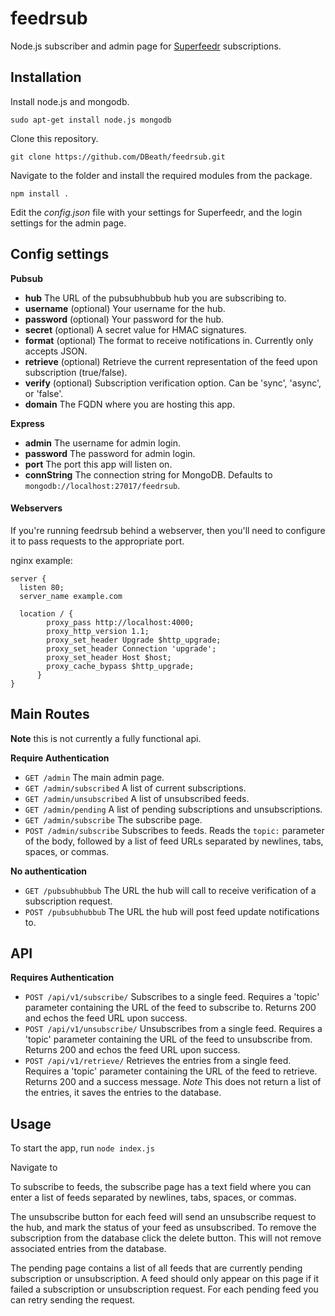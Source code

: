 feedrsub
========

Node.js subscriber and admin page for [Superfeedr](http://superfeedr.com/) subscriptions.

## Installation
Install node.js and mongodb.

	sudo apt-get install node.js mongodb

Clone this repository.

	git clone https://github.com/DBeath/feedrsub.git

Navigate to the folder and install the required modules from the package.

	npm install .

Edit the _config.json_ file with your settings for Superfeedr, and the login settings for the admin page.

## Config settings

**Pubsub**
* **hub** The URL of the pubsubhubbub hub you are subscribing to.
* **username** (optional) Your username for the hub.
* **password** (optional) Your password for the hub.
* **secret** (optional) A secret value for HMAC signatures.
* **format** (optional) The format to receive notifications in. Currently only accepts JSON.
* **retrieve** (optional) Retrieve the current representation of the feed upon subscription (true/false).
* **verify** (optional) Subscription verification option. Can be 'sync', 'async', or 'false'.
* **domain** The FQDN where you are hosting this app.

**Express**
* **admin** The username for admin login.
* **password** The password for admin login.
* **port** The port this app will listen on.
* **connString** The connection string for MongoDB. Defaults to ```mongodb://localhost:27017/feedrsub```.

#### Webservers
If you're running feedrsub behind a webserver, then you'll need to configure it to pass requests to the appropriate port.

nginx example:

	server {
	  listen 80;
	  server_name example.com 

	  location / {
            proxy_pass http://localhost:4000;
            proxy_http_version 1.1;
            proxy_set_header Upgrade $http_upgrade;
            proxy_set_header Connection 'upgrade';
            proxy_set_header Host $host;
            proxy_cache_bypass $http_upgrade;
          }
	}

## Main Routes
**Note** this is not currently a fully functional api.

**Require Authentication**
* ```GET /admin``` The main admin page.
* ```GET /admin/subscribed``` A list of current subscriptions.
* ```GET /admin/unsubscribed``` A list of unsubscribed feeds.
* ```GET /admin/pending``` A list of pending subscriptions and unsubscriptions.
* ```GET /admin/subscribe``` The subscribe page.
* ```POST /admin/subscribe``` Subscribes to feeds. Reads the ```topic:``` parameter of the body, followed by a list of feed URLs separated by newlines, tabs, spaces, or commas.

**No authentication**
* ```GET /pubsubhubbub``` The URL the hub will call to receive verification of a subscription request.
* ```POST /pubsubhubbub``` The URL the hub will post feed update notifications to.

## API

**Requires Authentication**
* ```POST /api/v1/subscribe/``` Subscribes to a single feed. Requires a 'topic' parameter containing the URL of the feed to subscribe to. Returns 200 and echos the feed URL upon success.
* ```POST /api/v1/unsubscribe/``` Unsubscribes from a single feed. Requires a 'topic' parameter containing the URL of the feed to unsubscribe from. Returns 200 and echos the feed URL upon success.
* ```POST /api/v1/retrieve/``` Retrieves the entries from a single feed. Requires a 'topic' parameter containing the URL of the feed to retrieve. Returns 200 and a success message. *Note* This does not return a list of the entries, it saves the entries to the database. 

## Usage
To start the app, run ```node index.js```

Navigate to 

To subscribe to feeds, the subscribe page has a text field where you can enter a list of feeds separated by newlines, tabs, spaces, or commas.

The unsubscribe button for each feed will send an unsubscribe request to the hub, and mark the status of your feed as unsubscribed. To remove the subscription from the database click the delete button. This will not remove associated entries from the database.

The pending page contains a list of all feeds that are currently pending subscription or unsubscription. A feed should only appear on this page if it failed a subscription or unsubscription request. For each pending feed you can retry sending the request.
